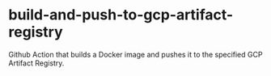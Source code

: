 # build-and-push-to-gcp-artifact-registry
Github Action that builds a Docker image and pushes it to the specified GCP Artifact Registry.
